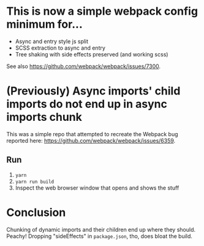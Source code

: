 # This is now a simple webpack config minimum for...
* Async and entry style js split 
* SCSS extraction to async and entry
* Tree shaking with side effects preserved (and working scss)

See also https://github.com/webpack/webpack/issues/7300.


# (Previously) Async imports' child imports do not end up in async imports chunk

This was a simple repo that attempted to recreate the Webpack bug reported here: https://github.com/webpack/webpack/issues/6359. 

## Run
1. `yarn` 
2. `yarn run build` 
3. Inspect the web browser window that opens and shows the stuff 


# Conclusion 
Chunking of dynamic imports and their children end up where they should. Peachy!  Dropping "sideEffects" in `package.json`, tho,  does  bloat the build. 
